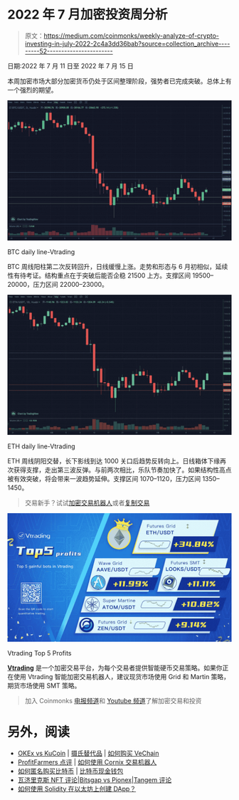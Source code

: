 # 2022 年 7 月加密投资周分析

> 原文：<https://medium.com/coinmonks/weekly-analyze-of-crypto-investing-in-july-2022-2c4a3dd36bab?source=collection_archive---------52----------------------->

日期:2022 年 7 月 11 日至 2022 年 7 月 15 日

本周加密市场大部分加密货币仍处于区间整理阶段，强势者已完成突破。总体上有一个强烈的期望。

![](img/c939a91d2f72ece0d60d8c44c331af24.png)

BTC daily line-Vtrading

BTC 周线阳柱第二次反转回升，日线缓慢上涨。走势和形态与 6 月初相似，延续性有待考证。结构重点在于突破后能否企稳 21500 上方。支撑区间 19500–20000，压力区间 22000–23000。

![](img/b17f8d7c8db71952ed6d930626fde316.png)

ETH daily line-Vtrading

ETH 周线阴阳交替，长下影线到达 1000 关口后趋势反转向上。日线箱体下缘再次获得支撑，走出第三波反弹。与前两次相比，乐队节奏加快了。如果结构性高点被有效突破，将会带来一波趋势延伸。支撑区间 1070–1120，压力区间 1350–1450。

> 交易新手？试试[加密交易机器人](/coinmonks/crypto-trading-bot-c2ffce8acb2a)或者[复制交易](/coinmonks/top-10-crypto-copy-trading-platforms-for-beginners-d0c37c7d698c)

![](img/83501c400ef92b1b19e7b7d7c7fd3281.png)

Vtrading Top 5 Profits

[**Vtrading**](http://www.vtrading.com) 是一个加密交易平台，为每个交易者提供智能硬币交易策略。如果你正在使用 Vtrading 智能加密交易机器人，建议现货市场使用 Grid 和 Martin 策略，期货市场使用 SMT 策略。

> 加入 Coinmonks [电报频道](https://t.me/coincodecap)和 [Youtube 频道](https://www.youtube.com/c/coinmonks/videos)了解加密交易和投资

# 另外，阅读

*   [OKEx vs KuCoin](https://coincodecap.com/okex-kucoin) | [摄氏替代品](https://coincodecap.com/celsius-alternatives) | [如何购买 VeChain](https://coincodecap.com/buy-vechain)
*   [ProfitFarmers 点评](https://coincodecap.com/profitfarmers-review) | [如何使用 Cornix 交易机器人](https://coincodecap.com/cornix-trading-bot)
*   [如何匿名购买比特币](https://coincodecap.com/buy-bitcoin-anonymously) | [比特币现金钱包](https://coincodecap.com/bitcoin-cash-wallets)
*   [瓦济里克斯 NFT 评论](https://coincodecap.com/wazirx-nft-review)|[Bitsgap vs Pionex](https://coincodecap.com/bitsgap-vs-pionex)|[Tangem 评论](https://coincodecap.com/tangem-wallet-review)
*   [如何使用 Solidity 在以太坊上创建 DApp？](https://coincodecap.com/create-a-dapp-on-ethereum-using-solidity)